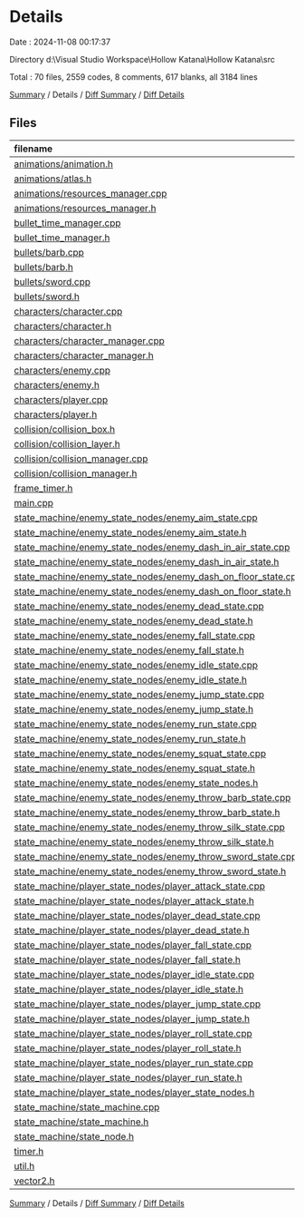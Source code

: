 # Details

Date : 2024-11-08 00:17:37

Directory d:\\Visual Studio Workspace\\Hollow Katana\\Hollow Katana\\src

Total : 70 files,  2559 codes, 8 comments, 617 blanks, all 3184 lines

[Summary](results.md) / Details / [Diff Summary](diff.md) / [Diff Details](diff-details.md)

## Files
| filename | language | code | comment | blank | total |
| :--- | :--- | ---: | ---: | ---: | ---: |
| [animations/animation.h](/animations/animation.h) | C++ | 109 | 5 | 26 | 140 |
| [animations/atlas.h](/animations/atlas.h) | C++ | 32 | 0 | 9 | 41 |
| [animations/resources_manager.cpp](/animations/resources_manager.cpp) | C++ | 170 | 0 | 30 | 200 |
| [animations/resources_manager.h](/animations/resources_manager.h) | C++ | 22 | 0 | 5 | 27 |
| [bullet_time_manager.cpp](/bullet_time_manager.cpp) | C++ | 33 | 0 | 8 | 41 |
| [bullet_time_manager.h](/bullet_time_manager.h) | C++ | 24 | 0 | 8 | 32 |
| [bullets/barb.cpp](/bullets/barb.cpp) | C++ | 81 | 0 | 12 | 93 |
| [bullets/barb.h](/bullets/barb.h) | C++ | 39 | 0 | 13 | 52 |
| [bullets/sword.cpp](/bullets/sword.cpp) | C++ | 29 | 0 | 9 | 38 |
| [bullets/sword.h](/bullets/sword.h) | C++ | 20 | 0 | 9 | 29 |
| [characters/character.cpp](/characters/character.cpp) | C++ | 74 | 0 | 17 | 91 |
| [characters/character.h](/characters/character.h) | C++ | 80 | 0 | 23 | 103 |
| [characters/character_manager.cpp](/characters/character_manager.cpp) | C++ | 28 | 0 | 14 | 42 |
| [characters/character_manager.h](/characters/character_manager.h) | C++ | 24 | 0 | 8 | 32 |
| [characters/enemy.cpp](/characters/enemy.cpp) | C++ | 151 | 0 | 36 | 187 |
| [characters/enemy.h](/characters/enemy.h) | C++ | 54 | 0 | 17 | 71 |
| [characters/player.cpp](/characters/player.cpp) | C++ | 213 | 2 | 36 | 251 |
| [characters/player.h](/characters/player.h) | C++ | 77 | 0 | 24 | 101 |
| [collision/collision_box.h](/collision/collision_box.h) | C++ | 40 | 0 | 14 | 54 |
| [collision/collision_layer.h](/collision/collision_layer.h) | C++ | 7 | 0 | 1 | 8 |
| [collision/collision_manager.cpp](/collision/collision_manager.cpp) | C++ | 48 | 0 | 11 | 59 |
| [collision/collision_manager.h](/collision/collision_manager.h) | C++ | 18 | 0 | 7 | 25 |
| [frame_timer.h](/frame_timer.h) | C++ | 36 | 0 | 8 | 44 |
| [main.cpp](/main.cpp) | C++ | 73 | 1 | 20 | 94 |
| [state_machine/enemy_state_nodes/enemy_aim_state.cpp](/state_machine/enemy_state_nodes/enemy_aim_state.cpp) | C++ | 25 | 0 | 6 | 31 |
| [state_machine/enemy_state_nodes/enemy_aim_state.h](/state_machine/enemy_state_nodes/enemy_aim_state.h) | C++ | 13 | 0 | 4 | 17 |
| [state_machine/enemy_state_nodes/enemy_dash_in_air_state.cpp](/state_machine/enemy_state_nodes/enemy_dash_in_air_state.cpp) | C++ | 31 | 0 | 8 | 39 |
| [state_machine/enemy_state_nodes/enemy_dash_in_air_state.h](/state_machine/enemy_state_nodes/enemy_dash_in_air_state.h) | C++ | 13 | 0 | 4 | 17 |
| [state_machine/enemy_state_nodes/enemy_dash_on_floor_state.cpp](/state_machine/enemy_state_nodes/enemy_dash_on_floor_state.cpp) | C++ | 30 | 0 | 9 | 39 |
| [state_machine/enemy_state_nodes/enemy_dash_on_floor_state.h](/state_machine/enemy_state_nodes/enemy_dash_on_floor_state.h) | C++ | 14 | 0 | 4 | 18 |
| [state_machine/enemy_state_nodes/enemy_dead_state.cpp](/state_machine/enemy_state_nodes/enemy_dead_state.cpp) | C++ | 6 | 0 | 2 | 8 |
| [state_machine/enemy_state_nodes/enemy_dead_state.h](/state_machine/enemy_state_nodes/enemy_dead_state.h) | C++ | 11 | 0 | 4 | 15 |
| [state_machine/enemy_state_nodes/enemy_fall_state.cpp](/state_machine/enemy_state_nodes/enemy_fall_state.cpp) | C++ | 15 | 0 | 6 | 21 |
| [state_machine/enemy_state_nodes/enemy_fall_state.h](/state_machine/enemy_state_nodes/enemy_fall_state.h) | C++ | 11 | 0 | 3 | 14 |
| [state_machine/enemy_state_nodes/enemy_idle_state.cpp](/state_machine/enemy_state_nodes/enemy_idle_state.cpp) | C++ | 82 | 0 | 10 | 92 |
| [state_machine/enemy_state_nodes/enemy_idle_state.h](/state_machine/enemy_state_nodes/enemy_idle_state.h) | C++ | 13 | 0 | 3 | 16 |
| [state_machine/enemy_state_nodes/enemy_jump_state.cpp](/state_machine/enemy_state_nodes/enemy_jump_state.cpp) | C++ | 39 | 0 | 5 | 44 |
| [state_machine/enemy_state_nodes/enemy_jump_state.h](/state_machine/enemy_state_nodes/enemy_jump_state.h) | C++ | 13 | 0 | 4 | 17 |
| [state_machine/enemy_state_nodes/enemy_run_state.cpp](/state_machine/enemy_state_nodes/enemy_run_state.cpp) | C++ | 41 | 0 | 8 | 49 |
| [state_machine/enemy_state_nodes/enemy_run_state.h](/state_machine/enemy_state_nodes/enemy_run_state.h) | C++ | 14 | 0 | 4 | 18 |
| [state_machine/enemy_state_nodes/enemy_squat_state.cpp](/state_machine/enemy_state_nodes/enemy_squat_state.cpp) | C++ | 28 | 0 | 9 | 37 |
| [state_machine/enemy_state_nodes/enemy_squat_state.h](/state_machine/enemy_state_nodes/enemy_squat_state.h) | C++ | 13 | 0 | 3 | 16 |
| [state_machine/enemy_state_nodes/enemy_state_nodes.h](/state_machine/enemy_state_nodes/enemy_state_nodes.h) | C++ | 13 | 0 | 1 | 14 |
| [state_machine/enemy_state_nodes/enemy_throw_barb_state.cpp](/state_machine/enemy_state_nodes/enemy_throw_barb_state.cpp) | C++ | 26 | 0 | 10 | 36 |
| [state_machine/enemy_state_nodes/enemy_throw_barb_state.h](/state_machine/enemy_state_nodes/enemy_throw_barb_state.h) | C++ | 13 | 0 | 3 | 16 |
| [state_machine/enemy_state_nodes/enemy_throw_silk_state.cpp](/state_machine/enemy_state_nodes/enemy_throw_silk_state.cpp) | C++ | 38 | 0 | 9 | 47 |
| [state_machine/enemy_state_nodes/enemy_throw_silk_state.h](/state_machine/enemy_state_nodes/enemy_throw_silk_state.h) | C++ | 13 | 0 | 3 | 16 |
| [state_machine/enemy_state_nodes/enemy_throw_sword_state.cpp](/state_machine/enemy_state_nodes/enemy_throw_sword_state.cpp) | C++ | 55 | 0 | 9 | 64 |
| [state_machine/enemy_state_nodes/enemy_throw_sword_state.h](/state_machine/enemy_state_nodes/enemy_throw_sword_state.h) | C++ | 14 | 0 | 4 | 18 |
| [state_machine/player_state_nodes/player_attack_state.cpp](/state_machine/player_state_nodes/player_attack_state.cpp) | C++ | 75 | 0 | 13 | 88 |
| [state_machine/player_state_nodes/player_attack_state.h](/state_machine/player_state_nodes/player_attack_state.h) | C++ | 15 | 0 | 3 | 18 |
| [state_machine/player_state_nodes/player_dead_state.cpp](/state_machine/player_state_nodes/player_dead_state.cpp) | C++ | 22 | 0 | 4 | 26 |
| [state_machine/player_state_nodes/player_dead_state.h](/state_machine/player_state_nodes/player_dead_state.h) | C++ | 13 | 0 | 4 | 17 |
| [state_machine/player_state_nodes/player_fall_state.cpp](/state_machine/player_state_nodes/player_fall_state.cpp) | C++ | 20 | 0 | 5 | 25 |
| [state_machine/player_state_nodes/player_fall_state.h](/state_machine/player_state_nodes/player_fall_state.h) | C++ | 10 | 0 | 3 | 13 |
| [state_machine/player_state_nodes/player_idle_state.cpp](/state_machine/player_state_nodes/player_idle_state.cpp) | C++ | 21 | 0 | 2 | 23 |
| [state_machine/player_state_nodes/player_idle_state.h](/state_machine/player_state_nodes/player_idle_state.h) | C++ | 10 | 0 | 3 | 13 |
| [state_machine/player_state_nodes/player_jump_state.cpp](/state_machine/player_state_nodes/player_jump_state.cpp) | C++ | 18 | 0 | 6 | 24 |
| [state_machine/player_state_nodes/player_jump_state.h](/state_machine/player_state_nodes/player_jump_state.h) | C++ | 10 | 0 | 2 | 12 |
| [state_machine/player_state_nodes/player_roll_state.cpp](/state_machine/player_state_nodes/player_roll_state.cpp) | C++ | 37 | 0 | 11 | 48 |
| [state_machine/player_state_nodes/player_roll_state.h](/state_machine/player_state_nodes/player_roll_state.h) | C++ | 13 | 0 | 4 | 17 |
| [state_machine/player_state_nodes/player_run_state.cpp](/state_machine/player_state_nodes/player_run_state.cpp) | C++ | 24 | 0 | 3 | 27 |
| [state_machine/player_state_nodes/player_run_state.h](/state_machine/player_state_nodes/player_run_state.h) | C++ | 10 | 0 | 3 | 13 |
| [state_machine/player_state_nodes/player_state_nodes.h](/state_machine/player_state_nodes/player_state_nodes.h) | C++ | 8 | 0 | 1 | 9 |
| [state_machine/state_machine.cpp](/state_machine/state_machine.cpp) | C++ | 27 | 0 | 4 | 31 |
| [state_machine/state_machine.h](/state_machine/state_machine.h) | C++ | 18 | 0 | 6 | 24 |
| [state_machine/state_node.h](/state_machine/state_node.h) | C++ | 9 | 0 | 2 | 11 |
| [timer.h](/timer.h) | C++ | 48 | 0 | 11 | 59 |
| [util.h](/util.h) | C++ | 42 | 0 | 11 | 53 |
| [vector2.h](/vector2.h) | C++ | 43 | 0 | 16 | 59 |

[Summary](results.md) / Details / [Diff Summary](diff.md) / [Diff Details](diff-details.md)